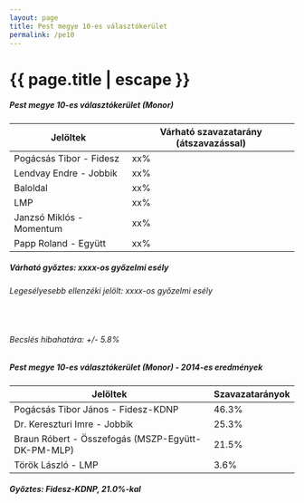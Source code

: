 ```yaml
---
layout: page
title: Pest megye 10-es választókerület
permalink: /pe10
---
```


<h1 class="page-title">{{ page.title | escape }}</h1>

<div class="section">
    <div class="row">
          <div class="col s12">
		  <h5>Pest megye 10-es választókerület (Monor)</h5>
            <table class="responsive-table">
              <thead>
                <tr>
                    <th>Jelöltek</th>
                    <th>Várható szavazatarány (átszavazással)</th>
                </tr>
              </thead>
              <tbody>
             <tr>
                  <td>Pogácsás Tibor - Fidesz</td>
				  <td id="id_fidesz">xx%</td>
			</tr>
			<tr><td>Lendvay Endre - Jobbik</td><td id="id_jobbik">xx%</td></tr>
<tr>
                  <td>Baloldal</td>
				  <td id="id_baloldal">xx%</td>
			</tr>
			<tr>
                  <td>LMP</td>
				  <td id="id_lmp">xx%</td>
			</tr>
			<tr>
				  <td>Janzsó Miklós - Momentum</td>
				  <td id="id_momentum">xx%</td>
			</tr>
<tr>
<td>Papp Roland - Együtt</td>
<td id="id_egyutt">xx%</td>
</tr>                
              </tbody>
            </table>
			<h5>Várható győztes: <span id="gyoztes">xx</span><span id="esely">xx</span><span>-os győzelmi esély</span></h5>
			<h6>Legesélyesebb ellenzéki jelölt: <span id="masodik">xx</span><span id="esely2">xx</span><span>-os győzelmi esély</span></h6>
			<br/>
			<h6>Becslés hibahatára: +/- 5.8%</h6>
          </div>
    </div>
</div>

<div class="section">
    <div class="row">
          <div class="col s12">
		  <h5>Pest megye 10-es választókerület (Monor) - 2014-es eredmények</h5>
            <table class="responsive-table">
              <thead>
                <tr>
                    <th>Jelöltek</th>
                    <th>Szavazatarányok</th>
                </tr>
              </thead>
              <tbody>
             <tr>
                  <td>Pogácsás Tibor János - Fidesz-KDNP</td>
				  <td>46.3%</td>
			</tr>
			<tr>
			      <td>Dr. Kereszturi Imre - Jobbik</td>
				  <td>25.3%</td>
			</tr>
			<tr>
			      <td>Braun Róbert - Összefogás (MSZP-Együtt-DK-PM-MLP)</td>
				  <td>21.5%</td>  
			</tr>
			<tr>
				  <td>Török László - LMP</td>
				  <td>3.6%</td>
			</tr>  	
              </tbody>
            </table>
			<h5>Győztes: Fidesz-KDNP, 21.0%-kal</h5>
          </div>
    </div>
</div>
